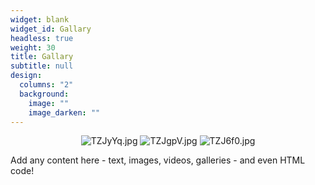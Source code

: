 ```yaml
---
widget: blank
widget_id: Gallary
headless: true
weight: 30
title: Gallary
subtitle: null
design:
  columns: "2"
  background:
    image: ""
    image_darken: ""
---
```

<center class="half">
    <img src="https://s4.ax1x.com/2021/12/19/TZJyYq.jpg" alt="TZJyYq.jpg" border="0"/><img src="https://s4.ax1x.com/2021/12/19/TZJgpV.jpg" alt="TZJgpV.jpg" border="0"/><img src="https://s4.ax1x.com/2021/12/19/TZJ6f0.jpg" alt="TZJ6f0.jpg" border="0"/>
</center>

Add any content here - text, images, videos, galleries - and even HTML code!